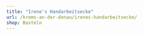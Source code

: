 ```yaml
---
title: "Irene's Handarbeitsecke"
url: /krems-an-der-donau/irenes-handarbeitsecke/
shop: Basteln
---
```

